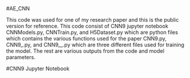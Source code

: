 #AE_CNN

This code was used for one of my research paper and this is the public version for reference. 
This code consist of CNN9 jupyter notebook
CNNModels.py, CNNTrain.py, and H5Dataset.py which are python files which contains the various functions used for the paper
CNN9.py, CNN9_.py, and CNN9__.py which are three different files used for training the model.
The rest are various outputs from the code and model parameters.

#CNN9 Jupyter Notebook
